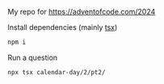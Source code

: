 My repo for https://adventofcode.com/2024

Install dependencies (mainly [tsx](https://nodejs.org/en/learn/typescript/run))

```bash
npm i
```

Run a question

```bash
npx tsx calendar-day/2/pt2/
```

